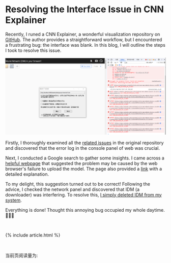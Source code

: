 # Resolving the Interface Issue in CNN Explainer

Recently, I runed a CNN Explainer, a wonderful visualization repository
on [GitHub](https://github.com/poloclub/cnn-explainer). The author provides a straightforward workflow, but I
encountered a frustrating bug: the interface was blank. In this blog, I will outline the steps I took to resolve this
issue.

![bug shot](assets/CNNexplainer.png)

Firstly, I thoroughly examined all
the [related issues](https://github.com/poloclub/cnn-explainer/issues?q=is%3Aissue+is%3Aclosed) in the original
repository and discovered that the error log in the console panel of web was crucial.

Next, I conducted a Google search to gather some insights. I came across
a [helpful webpage](https://stackoverflow.com/questions/61381112/uncaught-error-based-on-the-provided-shape-1024-3-the-tensor-should-have-30)
that suggested the problem may be caused by the web browser's failure to upload the model. The page also provided
a [link](https://github.com/tensorflow/tfjs/issues/805#issuecomment-431169962) with a detailed explanation.

To my delight, this suggestion turned out to be correct! Following the advice, I checked the network panel and
discovered that IDM (a downloader) was interfering. To resolve
this, [I simply deleted IDM from my system](https://www.ruby-forum.com/t/how-to-get-rid-of-204-intercepted-requests-of-idm/236594).

Everything is done! Thought this annoying bug occupied my whole daytime.🥳🥳🥳


<br>


{% include article.html %}


<br>

<!--头像获取：https://github.com/walinejs/waline/issues/532-->

当前页阅读量为:
<span class="waline-pageview-count" data-path="/_includes/Waline.html" />